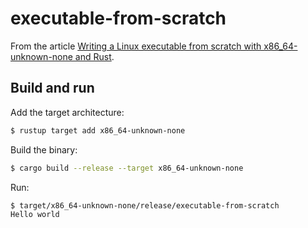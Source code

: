 # executable-from-scratch

From the article [Writing a Linux executable from scratch with x86_64-unknown-none and Rust](https://vulns.xyz/2023/03/linux-executable-from-scratch-with-x86_64-unknown-none-rust/).

## Build and run

Add the target architecture:
```sh
$ rustup target add x86_64-unknown-none
```

Build the binary:
```sh
$ cargo build --release --target x86_64-unknown-none
```

Run:
```sh
$ target/x86_64-unknown-none/release/executable-from-scratch
Hello world
```
